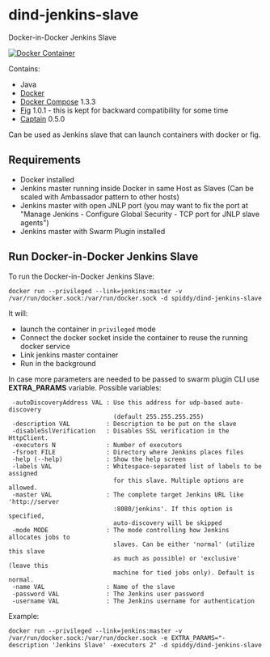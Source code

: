 dind-jenkins-slave
==================

Docker-in-Docker Jenkins Slave

[![Docker Container](http://dockeri.co/image/spiddy/dind-jenkins-slave)](https://registry.hub.docker.com/u/spiddy/dind-jenkins-slave/)

Contains:

* Java
* [Docker](https://github.com/docker/docker)
* [Docker Compose](https://github.com/docker/compose) 1.3.3
* [Fig](http://www.fig.sh/) 1.0.1 - this is kept for backward compatibility for some time
* [Captain](https://github.com/harbur/captain) 0.5.0

Can be used as Jenkins slave that can launch containers with docker or fig.

Requirements
------------

* Docker installed
* Jenkins master running inside Docker in same Host as Slaves (Can be scaled with Ambassador pattern to other hosts)
* Jenkins master with open JNLP port (you may want to fix the port at "Manage Jenkins - Configure Global Security - TCP port for JNLP slave agents")
* Jenkins master with Swarm Plugin installed

Run Docker-in-Docker Jenkins Slave
---------------------

To run the Docker-in-Docker Jenkins Slave:

```
docker run --privileged --link=jenkins:master -v /var/run/docker.sock:/var/run/docker.sock -d spiddy/dind-jenkins-slave
```

It will:

* launch the container in `privileged` mode
* Connect the docker socket inside the container to reuse the running docker service
* Link jenkins master container
* Run in the background

In case more parameters are needed to be passed to swarm plugin CLI use **EXTRA_PARAMS** variable. Possible variables:

```
 -autoDiscoveryAddress VAL : Use this address for udp-based auto-discovery
                             (default 255.255.255.255)
 -description VAL          : Description to be put on the slave
 -disableSslVerification   : Disables SSL verification in the HttpClient.
 -executors N              : Number of executors
 -fsroot FILE              : Directory where Jenkins places files
 -help (--help)            : Show the help screen
 -labels VAL               : Whitespace-separated list of labels to be assigned
                             for this slave. Multiple options are allowed.
 -master VAL               : The complete target Jenkins URL like 'http://server
                             :8080/jenkins'. If this option is specified,
                             auto-discovery will be skipped
 -mode MODE                : The mode controlling how Jenkins allocates jobs to
                             slaves. Can be either 'normal' (utilize this slave
                             as much as possible) or 'exclusive' (leave this
                             machine for tied jobs only). Default is normal.
 -name VAL                 : Name of the slave
 -password VAL             : The Jenkins user password
 -username VAL             : The Jenkins username for authentication
```

Example:

```
docker run --privileged --link=jenkins:master -v /var/run/docker.sock:/var/run/docker.sock -e EXTRA_PARAMS="-description 'Jenkins Slave' -executors 2" -d spiddy/dind-jenkins-slave
```
